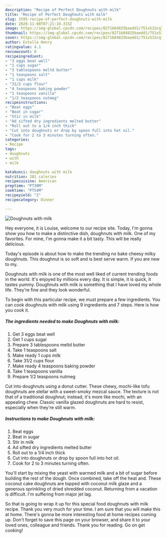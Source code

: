 ```yaml
---
description: "Recipe of Perfect Doughnuts with milk"
title: "Recipe of Perfect Doughnuts with milk"
slug: 1595-recipe-of-perfect-doughnuts-with-milk
date: 2020-11-08T07:21:19.315Z
image: https://img-global.cpcdn.com/recipes/8271b84825baedd1/751x532cq70/doughnuts-with-milk-recipe-main-photo.jpg
thumbnail: https://img-global.cpcdn.com/recipes/8271b84825baedd1/751x532cq70/doughnuts-with-milk-recipe-main-photo.jpg
cover: https://img-global.cpcdn.com/recipes/8271b84825baedd1/751x532cq70/doughnuts-with-milk-recipe-main-photo.jpg
author: Estelle Henry
ratingvalue: 4.1
reviewcount: 8
recipeingredient:
- "3 eggs beat well"
- "1 cups sugar"
- "3 tablespoons meltd butter"
- "1 teaspoons salt"
- "1 cups milk"
- "31/2 cups flour"
- "4 teaspoons baking powder"
- "1 teaspoons vanilla"
- "1/2 teaspoons nutmeg"
recipeinstructions:
- "Beat eggs"
- "Beat in sugar"
- "Stir in milk"
- "Ad sifted dry ingredients melted butter"
- "Roll out to a 1/4 inch thick"
- "Cut into doughnuts or drop by spoon full into hot oil."
- "Cook for 2 to 3 minutes turning often."
categories:
- Recipe
tags:
- doughnuts
- with
- milk

katakunci: doughnuts with milk 
nutrition: 281 calories
recipecuisine: American
preptime: "PT30M"
cooktime: "PT54M"
recipeyield: "2"
recipecategory: Dinner

---
```



![Doughnuts with milk](https://img-global.cpcdn.com/recipes/8271b84825baedd1/751x532cq70/doughnuts-with-milk-recipe-main-photo.jpg)

Hey everyone, it is Louise, welcome to our recipe site. Today, I'm gonna show you how to make a distinctive dish, doughnuts with milk. One of my favorites. For mine, I'm gonna make it a bit tasty. This will be really delicious.

Today&#39;s episode is about how to make the trending no bake cheesy milky doughnuts. This doughnut is so soft and is best serve warm. If you are new to my.

Doughnuts with milk is one of the most well liked of current trending foods in the world. It's enjoyed by millions every day. It is simple, it is quick, it tastes yummy. Doughnuts with milk is something that I have loved my whole life. They're fine and they look wonderful.


To begin with this particular recipe, we must prepare a few ingredients. You can cook doughnuts with milk using 9 ingredients and 7 steps. Here is how you cook it.

<!--inarticleads1-->

##### The ingredients needed to make Doughnuts with milk:

1. Get 3 eggs beat well
1. Get 1 cups sugar
1. Prepare 3 tablespoons meltd butter
1. Take 1 teaspoons salt
1. Make ready 1 cups milk
1. Take 31/2 cups flour
1. Make ready 4 teaspoons baking powder
1. Take 1 teaspoons vanilla
1. Prepare 1/2 teaspoons nutmeg


Cut into doughnuts using a donut cutter. These chewy, mochi-like tofu doughnuts are stellar with a sweet-smoky mezcal sauce. The texture is not that of a traditional doughnut; instead, it&#39;s more like mochi, with an appealing chew. Classic vanilla glazed doughnuts are hard to resist, especially when they&#39;re still warm. 

<!--inarticleads2-->

##### Instructions to make Doughnuts with milk:

1. Beat eggs
1. Beat in sugar
1. Stir in milk
1. Ad sifted dry ingredients melted butter
1. Roll out to a 1/4 inch thick
1. Cut into doughnuts or drop by spoon full into hot oil.
1. Cook for 2 to 3 minutes turning often.


You&#39;ll start by mixing the yeast with warmed milk and a bit of sugar before building the rest of the dough. Once combined, take off the heat and. These coconut cake doughnuts are topped with coconut milk glaze and a generous sprinkling of dried shredded coconut. Returning from a vacation is difficult. I&#39;m suffering from major jet lag. 

So that is going to wrap it up for this special food doughnuts with milk recipe. Thank you very much for your time. I am sure that you will make this at home. There's gonna be more interesting food at home recipes coming up. Don't forget to save this page on your browser, and share it to your loved ones, colleague and friends. Thank you for reading. Go on get cooking!
